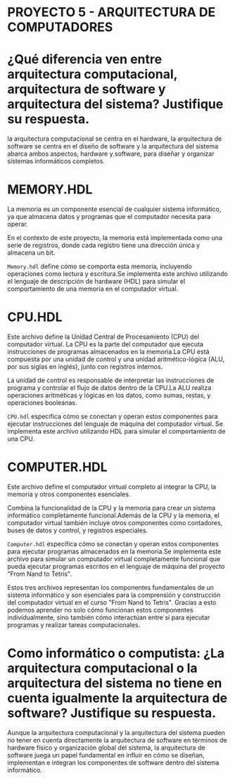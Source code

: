 # PROYECTO 5 - ARQUITECTURA DE COMPUTADORES

# ¿Qué diferencia ven entre arquitectura computacional, arquitectura de software y arquitectura del sistema? Justifique su respuesta.

la arquitectura computacional se centra en el hardware, la arquitectura de software se centra en el diseño de software y la arquitectura del sistema abarca ambos aspectos, hardware y software, para diseñar y organizar sistemas informáticos completos.


# MEMORY.HDL
La memoria es un componente esencial de cualquier sistema informático, ya que almacena datos y programas que el computador necesita para operar.

En el contexto de este proyecto, la memoria está implementada como una serie de registros, donde cada registro tiene una dirección única y almacena un bit.

`Memory.hdl` define cómo se comporta esta memoria, incluyendo operaciones como lectura y escritura.Se implementa este archivo utilizando el lenguaje de descripción de hardware (HDL) para simular el comportamiento de una memoria en el computador virtual.

# CPU.HDL
Este archivo define la Unidad Central de Procesamiento (CPU) del computador virtual.
La CPU es la parte del computador que ejecuta instrucciones de programas almacenados en la memoria.La CPU está compuesta por una unidad de control y una unidad aritmético-lógica (ALU, por sus siglas en inglés), junto con registros internos.

La unidad de control es responsable de interpretar las instrucciones de programa y controlar el flujo de datos dentro de la CPU.La ALU realiza operaciones aritméticas y lógicas en los datos, como sumas, restas, y operaciones booleanas.

`CPU.hdl` especifica cómo se conectan y operan estos componentes para ejecutar instrucciones del lenguaje de máquina del computador virtual. Se implementa este archivo utilizando HDL para simular el comportamiento de una CPU.

# COMPUTER.HDL
Este archivo define el computador virtual completo al integrar la CPU, la memoria y otros componentes esenciales.

Combina la funcionalidad de la CPU y la memoria para crear un sistema informático completamente funcional.Además de la CPU y la memoria, el computador virtual también incluye otros componentes como contadores, buses de datos y control, y registros especiales.

`Computer.hdl` especifica cómo se conectan y operan estos componentes para ejecutar programas almacenados en la memoria.Se implementa este archivo para simular un computador virtual completamente funcional que pueda ejecutar programas escritos en el lenguaje de máquina del proyecto "From Nand to Tetris".

Estos tres archivos representan los componentes fundamentales de un sistema informático y son esenciales para la comprensión y construcción del computador virtual en el curso "From Nand to Tetris". Gracias a esto podemos aprender no solo cómo funcionan estos componentes individualmente, sino también cómo interactúan entre sí para ejecutar programas y realizar tareas computacionales.

# Como informático o computista: ¿La arquitectura computacional o la arquitectura del sistema no tiene en cuenta igualmente la arquitectura de software? Justifique su respuesta.

Aunque la arquitectura computacional y la arquitectura del sistema pueden no tener en cuenta directamente la arquitectura de software en términos de hardware físico y organización global del sistema, la arquitectura de software juega un papel fundamental en influir en cómo se diseñan, implementan e integran los componentes de software dentro del sistema informático.
